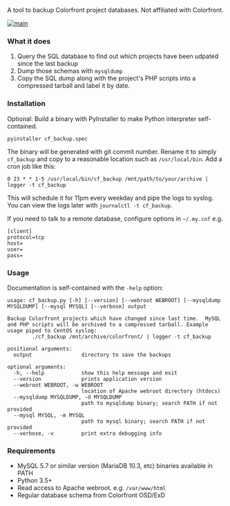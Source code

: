 A tool to backup Colorfront project databases.  Not affiliated with Colorfront.

[![main](https://github.com/llamafilm/cf_backup/actions/workflows/main.yml/badge.svg)](https://github.com/llamafilm/cf_backup/actions/workflows/main.yml)

### What it does
1. Query the SQL database to find out which projects have been udpated since the last backup
2. Dump those schemas with `mysqldump`
3. Copy the SQL dump along with the project's PHP scripts into a compressed tarball and label it by date.

### Installation
Optional: Build a binary with PyInstaller to make Python interpreter self-contained.

```
pyinstaller cf_backup.spec
```

The binary will be generated with git commit number.  Rename it to simply `cf_backup` and copy to a reasonable location such as `/usr/local/bin`.
Add a cron job like this:

```
0 23 * * 1-5 /usr/local/bin/cf_backup /mnt/path/to/your/archive | logger -t cf_backup
```

This will schedule it for 11pm every weekday and pipe the logs to syslog.  You can view the logs later with `journalctl -t cf_backup`.

If you need to talk to a remote database, configure options in `~/.my.cnf` e.g.
```
[client]
protocol=tcp
host=
user=
pass=
```

### Usage
Documentation is self-contained with the `-help` option:
```
usage: cf_backup.py [-h] [--version] [--webroot WEBROOT] [--mysqldump MYSQLDUMP] [--mysql MYSQL] [--verbose] output

Backup Colorfront projects which have changed since last time.  MySQL and PHP scripts will be archived to a compressed tarball. Example usage piped to CentOS syslog: 
        ./cf_backup /mnt/archive/colorfront/ | logger -t cf_backup

positional arguments:
  output                directory to save the backups

optional arguments:
  -h, --help            show this help message and exit
  --version             prints application version
  --webroot WEBROOT, -w WEBROOT
                        location of Apache webroot directory (htdocs)
  --mysqldump MYSQLDUMP, -d MYSQLDUMP
                        path to mysqldump binary; search PATH if not provided
  --mysql MYSQL, -m MYSQL
                        path to mysql binary; search PATH if not provided
  --verbose, -v         print extra debugging info
```

### Requirements
- MySQL 5.7 or similar version (MariaDB 10.3, etc) binaries available in PATH
- Python 3.5+
- Read access to Apache webroot. e.g. `/var/www/html`
- Regular database schema from Colorfront OSD/ExD
